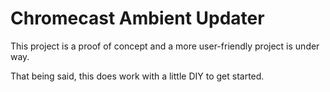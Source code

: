 # Chromecast Ambient Updater

This project is a proof of concept and a more user-friendly project is under way.

That being said, this does work with a little DIY to get started.
